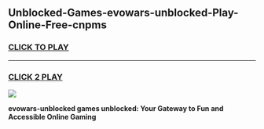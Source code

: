 
## Unblocked-Games-evowars-unblocked-Play-Online-Free-cnpms
<h3>
<a href="https://premium76.site?title=evowars-unblocked&ref=26A">CLICK TO PLAY</a></h3>
<hr>

<h3>
<a href="https://premium76.site?title=evowars-unblocked&ref=26A">CLICK 2 PLAY</a>
  
</h3>

<a href="https://premium76.site?title=evowars-unblocked&ref=26A"><img src="https://clearcache.store/games.png"></a>


**evowars-unblocked games unblocked: Your Gateway to Fun and Accessible Online Gaming**
